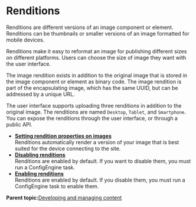 # Renditions

Renditions are different versions of an image component or element. Renditions can be thumbnails or smaller versions of an image formatted for mobile devices.

Renditions make it easy to reformat an image for publishing different sizes on different platforms. Users can choose the size of image they want with the user interface.

The image rendition exists in addition to the original image that is stored in the image component or element as binary code. The image rendition is part of the encapsulating image, which has the same UUID, but can be addressed by a unique URL.

The user interface supports uploading three renditions in addition to the original image. The renditions are named `Desktop`, `Tablet`, and `Smartphone`. You can expose the renditions through the user interface, or through a public API.

-   **[Setting rendition properties on images](../renditions/rend_images.md)**  
Renditions automatically render a version of your image that is best suited for the device connecting to the site.
-   **[Disabling renditions](../renditions/rend_disable.md)**  
Renditions are enabled by default. If you want to disable them, you must run a ConfigEngine task.
-   **[Enabling renditions](../renditions/rend_enable.md)**  
Renditions are enabled by default. If you disable them, you must run a ConfigEngine task to enable them.

**Parent topic:**[Developing and managing content](../site/site_dev_man.md)


